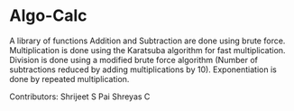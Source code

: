 # Algo-Calc
A library of functions
Addition and Subtraction are done using brute force.
Multiplication is done using the Karatsuba algorithm for fast multiplication.
Division is done using a modified brute force algorithm 
(Number of subtractions reduced by adding multiplications by 10).
Exponentiation is done by repeated multiplication.


Contributors:
Shrijeet S Pai
Shreyas C
